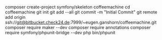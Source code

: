 composer create-project symfony/skeleton coffeemachine
cd coffeemachine
git init
git add --all
git commit -m "Initial Commit"
git remote add origin ssh://git@bitbucket.check24.de:7999/~eugen.ganshorn/coffeemachine.git
composer require maker --dev
composer require annotations
composer require symfony/phpunit-bridge --dev
php bin/phpunit
